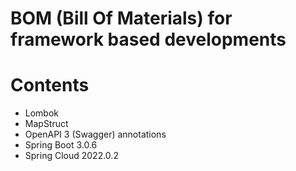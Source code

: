 # BOM (Bill Of Materials) for framework based developments

# Contents
* Lombok
* MapStruct
* OpenAPI 3 (Swagger) annotations
* Spring Boot 3.0.6
* Spring Cloud 2022.0.2
